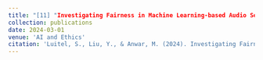 ```yaml
---
title: "[11] "Investigating Fairness in Machine Learning-based Audio Sentiment Analysis"
collection: publications
date: 2024-03-01
venue: 'AI and Ethics'
citation: 'Luitel, S., Liu, Y., & Anwar, M. (2024). Investigating Fairness in Machine Learning-based Audio Sentiment Analysis.'
---
```


